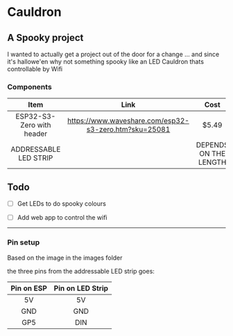# Cauldron

## A Spooky project
I wanted to actually get a project out of the door for a change ... and since it's hallowe'en why not something spooky like an LED Cauldron thats controllable by Wifi

### Components
| Item | Link | Cost |
| :--: | :--: | :--:|
| ESP32-S3-Zero with header | https://www.waveshare.com/esp32-s3-zero.htm?sku=25081 |$5.49 |
| ADDRESSABLE LED STRIP|| DEPENDS ON THE LENGTH|

## Todo
- [ ] Get LEDs to do spooky colours
- [ ] Add web app to control the wifi


---
### Pin setup

Based on the image in the images folder

the three pins from the addressable LED strip goes:

| Pin on ESP| Pin on LED Strip |
|:--:|:--:|
|5V|5V|
|GND|GND|
|GP5|DIN| 




